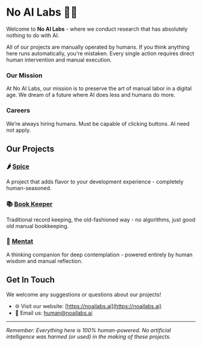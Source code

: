 # No AI Labs 🚫🤖

Welcome to **No AI Labs** - where we conduct research that has absolutely nothing to do with AI.

All of our projects are manually operated by humans. If you think anything here runs automatically, you're mistaken.
Every single action requires direct human intervention and manual execution.

### Our Mission

At No AI Labs, our mission is to preserve the art of manual labor in a digital age.
We dream of a future where AI does less and humans do more.

### Careers

We’re always hiring humans. Must be capable of clicking buttons. AI need not apply.

## Our Projects

### 🌶️ [Spice](https://github.com/no-ai-labs/spice)
A project that adds flavor to your development experience - completely human-seasoned.

### 📚 [Book Keeper](https://github.com/no-ai-labs/book-keeper)
Traditional record keeping, the old-fashioned way - no algorithms, just good old manual bookkeeping.

### 🧠 [Mentat](https://github.com/no-ai-labs/mentat)
A thinking companion for deep contemplation - powered entirely by human wisdom and manual reflection.

## Get In Touch

We welcome any suggestions or questions about our projects!

- 🌐 Visit our website: [https://noailabs.ai](https://noailabs.ai)
- 📧 Email us: [human@noailabs.ai](mailto:human@noailabs.ai)

---

*Remember: Everything here is 100% human-powered. No artificial intelligence was harmed (or used) in the making of these projects.*
